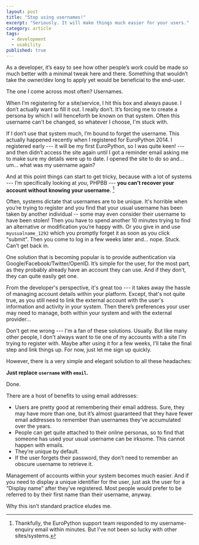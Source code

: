 ```yaml
---
layout: post
title: "Stop using usernames!"
excerpt: "Seriously. It will make things much easier for your users."
category: article
tags:
  - development
  - usability
published: true
---
```

As a developer, it’s easy to see how other people’s work could be made so much better with a minimal tweak here and there. Something that wouldn’t take the owner/dev long to apply yet would be beneficial to the end-user.

The one I come across most often? Usernames.

When I’m registering for a site/service, I hit this box and always pause. I don’t actually want to fill it out. I really don’t. It’s forcing me to create a persona by which I will henceforth be known on that system. Often this username can't be changed, so whatever I choose, I'm stuck with.

If I don’t use that system much, I’m bound to forget the username. This actually happened recently when I registered for EuroPython 2014. I registered early --- it will be my first EuroPython, so I was quite keen! --- and then didn’t access the site again until I got a reminder email asking me to make sure my details were up to date. I opened the site to do so and... um... what was my username again?

And at this point things can start to get tricky, because with a lot of systems --- I’m specifically looking at *you*, PHPBB --- **you can’t recover your account without knowing your username**. [^1]

Often, systems dictate that usernames are to be unique. It's horrible when you’re trying to register and you find that your usual username has been taken by another individual -- some may even consider their username to have been stolen! Then you have to spend another 10 minutes trying to find an alternative or modification you’re happy with. Or you give in and use `myusualname_1292` which you promptly forget it as soon as you click "submit". Then you come to log in a few weeks later and… nope. Stuck. Can’t get back in.

One solution that is becoming popular is to provide authentication via Google/Facebook/Twitter/OpenID. It’s simple for the user, for the most part, as they probably already have an account they can use. And if they don’t, they can quite easily get one.

From the developer's perspective, it's great too --- it takes away the hassle of managing account details within your platform. Except, that's not quite true, as you still need to link the external account with the user's information and activity in your system. Then there’s preferences your user may need to manage, both within your system and with the external provider...

Don't get me wrong --- I'm a fan of these solutions. Usually. But like many other people, I don't always want to tie one of my accounts with a site I'm trying to register with. Maybe after using it for a few weeks, I'll take the final step and link things up. For now, just let me sign up quickly.

However, there is a very simple and elegant solution to all these headaches:

**Just replace `username` with `email`.**

Done.

There are a host of benefits to using email addresses:

- Users are pretty good at remembering their email address. Sure, they may have more than one, but it’s almost guaranteed that they have fewer email addresses to remember than usernames they’ve accumulated over the years.
- People can get quite attached to their online personas, so to find that someone has used your usual username can be irksome. This cannot happen with emails.
- They’re unique by default.
- If the user forgets their password, they don’t need to remember an obscure username to retrieve it.

Management of accounts within your system becomes much easier. And if you need to display a unique identifier for the user, just ask the user for a “Display name” after they’ve registered. Most people would prefer to be referred to by their first name than their username, anyway.

Why this isn’t standard practice eludes me.

[^1]: Thankfully, the EuroPython support team responded to my username-enquiry email within minutes. But I've not been so lucky with other sites/systems.
